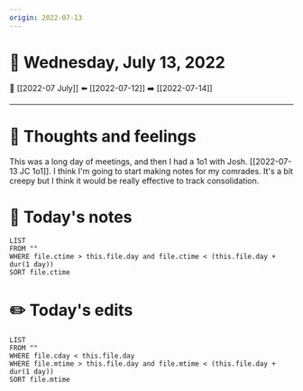 ```yaml
---
origin: 2022-07-13
---
```

# 📅 Wednesday, July 13, 2022
🔀 [[2022-07 July]]
⬅️ [[2022-07-12]]
➡️ [[2022-07-14]]

---
# 💭 Thoughts and feelings
This was a long day of meetings, and then I had a 1o1 with Josh. [[2022-07-13 JC 1o1]]. I think I'm going to start making notes for my comrades. It's a bit creepy but I think it would be really effective to track consolidation.

# 📝 Today's notes
```dataview
LIST 
FROM ""
WHERE file.ctime > this.file.day and file.ctime < (this.file.day + dur(1 day))
SORT file.ctime
```
# ✏️ Today's edits
```dataview
LIST
FROM ""
WHERE file.cday < this.file.day
WHERE file.mtime > this.file.day and file.mtime < (this.file.day + dur(1 day))
SORT file.mtime
```